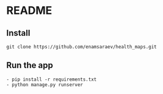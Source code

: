 # README

## Install

    git clone https://github.com/enamsaraev/health_maps.git


## Run the app

    - pip install -r requirements.txt
    - python manage.py runserver
